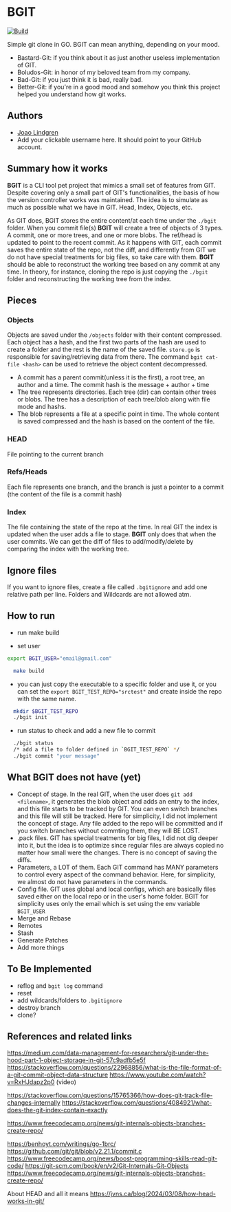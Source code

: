 # BGIT

[![Build](https://github.com/jplindgren/bastard-git/actions/workflows/go.yml/badge.svg)](https://github.com/jplindgren/bastard-git/actions/workflows/go.yml)

Simple git clone in GO.
BGIT can mean anything, depending on your mood.

- Bastard-Git: if you think about it as just another useless implementation of GIT.
- Boludos-Git: in honor of my beloved team from my company.
- Bad-Git: if you just think it is bad, really bad.
- Better-Git: if you're in a good mood and somehow you think this project helped you understand how git works.

## Authors

- [Joao Lindgren](https://github.com/jplindgren)
- Add your clickable username here. It should point to your GitHub account.

## Summary how it works

**BGIT** is a CLI tool pet project that mimics a small set of features from GIT. Despite covering only a small part of GIT's functionalities, the basis of how the version controller works was maintained. The idea is to simulate as much as possible what we have in GIT. Head, Index, Objects, etc.

As GIT does, BGIT stores the entire content/at each time under the `./bgit` folder. When you commit file(s) **BGIT** will create a tree of objects of 3 types.
A commit, one or more trees, and one or more blobs. The ref/head is updated to point to the recent commit. As it happens with GIT, each commit saves the entire state of the repo, not the diff, and differently from GIT we do not have special treatments for big files, so take care with them.
**BGIT** should be able to reconstruct the working tree based on any commit at any time. In theory, for instance, cloning the repo is just copying the `./bgit` folder and reconstructing the working tree from the index.

## Pieces

### Objects

Objects are saved under the `/objects` folder with their content compressed. Each object has a hash, and the first two parts of the hash are used to create a folder and the rest is the name of the saved file. `store.go` is responsible for saving/retrieving data from there. The command `bgit cat-file <hash>` can be used to retrieve the object content decompressed.

- A commit has a parent commit(unless it is the first), a root tree, an author and a time. The commit hash is the message + author + time
- The tree represents directories. Each tree (dir) can contain other trees or blobs. The tree has a description of each tree/blob along with file mode and hashs.
- The blob represents a file at a specific point in time. The whole content is saved compressed and the hash is based on the content of the file.

### HEAD

File pointing to the current branch

### Refs/Heads

Each file represents one branch, and the branch is just a pointer to a commit (the content of the file is a commit hash)

### Index

The file containing the state of the repo at the time. In real GIT the index is updated when the user adds a file to stage. **BGIT** only does that when the user commits. We can get the diff of files to add/modify/delete by comparing the index with the working tree.

## Ignore files

If you want to ignore files, create a file called `.bgitignore` and add one relative path per line. Folders and Wildcards are not allowed atm.

## How to run

- run make build

- set user

```bash
export BGIT_USER="email@gmail.com"
```

```bash
  make build
```

- you can just copy the executable to a specific folder and use it, or you can set the `export BGIT_TEST_REPO="srctest"` and create inside the repo with the same name.

```bash
  mkdir $BGIT_TEST_REPO
  ./bgit init
```

- run status to check and add a new file to commit

```bash
  ./bgit status
  /* add a file to folder defined in `BGIT_TEST_REPO` */
  ./bgit commit "your message"
```

## What BGIT does not have (yet)

- Concept of stage. In the real GIT, when the user does `git add <filename>`, it generates the blob object and adds an entry to the index, and this file starts to be tracked by GIT. You can even switch branches and this file will still be tracked. Here for simplicity, I did not implement the concept of stage. Any file added to the repo will be committed and if you switch branches without commting them, they will BE LOST.
- .pack files. GIT has special treatments for big files, I did not dig deeper into it, but the idea is to optimize since regular files are always copied no matter how small were the changes. There is no concept of saving the diffs.
- Parameters, a LOT of them. Each GIT command has MANY parameters to control every aspect of the command behavior. Here, for simplicity, we almost do not have parameters in the commands.
- Config file. GIT uses global and local configs, which are basically files saved either on the local repo or in the user's home folder. BGIT for simplicity uses only the email which is set using the env variable `BGIT_USER`
- Merge and Rebase
- Remotes
- Stash
- Generate Patches
- Add more things

## To Be Implemented

- reflog and `bgit log` command
- reset
- add wildcards/folders to `.bgitignore`
- destroy branch
- clone?

## References and related links

https://medium.com/data-management-for-researchers/git-under-the-hood-part-1-object-storage-in-git-57c9adfb5e5f
https://stackoverflow.com/questions/22968856/what-is-the-file-format-of-a-git-commit-object-data-structure
https://www.youtube.com/watch?v=RxHJdapz2p0 (video)

https://stackoverflow.com/questions/15765366/how-does-git-track-file-changes-internally
https://stackoverflow.com/questions/4084921/what-does-the-git-index-contain-exactly

https://www.freecodecamp.org/news/git-internals-objects-branches-create-repo/

https://benhoyt.com/writings/go-1brc/
https://github.com/git/git/blob/v2.21.1/commit.c
https://www.freecodecamp.org/news/boost-programming-skills-read-git-code/
https://git-scm.com/book/en/v2/Git-Internals-Git-Objects
https://www.freecodecamp.org/news/git-internals-objects-branches-create-repo/

About HEAD and all it means
https://jvns.ca/blog/2024/03/08/how-head-works-in-git/

